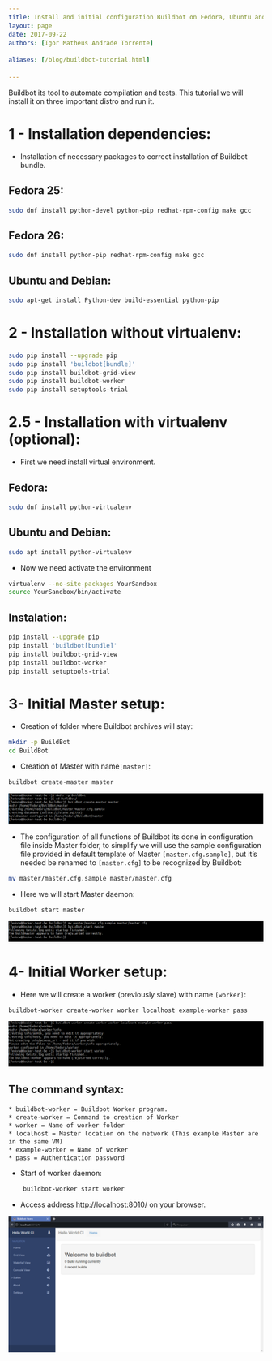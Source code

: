```yaml
---
title: Install and initial configuration Buildbot on Fedora, Ubuntu and Debian
layout: page
date: 2017-09-22
authors: [Igor Matheus Andrade Torrente]

aliases: [/blog/buildbot-tutorial.html]

---
```


Buildbot its tool to automate compilation and tests. This tutorial we will install it on three important distro and run it.

# 1 - Installation dependencies:

- Installation of necessary packages to correct installation of Buildbot bundle.
## Fedora 25:
``` bash
sudo dnf install python-devel python-pip redhat-rpm-config make gcc
```

## Fedora 26:
```  bash
sudo dnf install python-pip redhat-rpm-config make gcc
```

## Ubuntu and Debian:
``` bash
sudo apt-get install Python-dev build-essential python-pip
```   

# 2 - Installation without virtualenv:
``` bash
sudo pip install --upgrade pip
sudo pip install 'buildbot[bundle]'
sudo pip install buildbot-grid-view
sudo pip install buildbot-worker
sudo pip install setuptools-trial
```

# 2.5 - Installation with virtualenv (optional):

- First we need install virtual environment.

## Fedora:
``` bash
sudo dnf install python-virtualenv
```
## Ubuntu and Debian:
``` bash
sudo apt install python-virtualenv
```
-   Now we need activate the environment

``` bash
virtualenv --no-site-packages YourSandbox
source YourSandbox/bin/activate
```

## Instalation:
``` bash
pip install --upgrade pip
pip install 'buildbot[bundle]'
pip install buildbot-grid-view
pip install buildbot-worker
pip install setuptools-trial
```

# 3- Initial Master setup:
- Creation of folder where Buildbot archives will stay:

``` bash
mkdir -p BuildBot
cd BuildBot
```

-   Creation of Master with name`[master]`:
``` bash
buildbot create-master master
```
![Create Master](Create-master.png)

-   The configuration of all functions of Buildbot its done in configuration file inside Master folder, to simplify we will use the sample configuration file provided in default template of Master `[master.cfg.sample]`, but it’s needed be renamed to `[master.cfg]` to be recognized by Buildbot:

```bash
mv master/master.cfg.sample master/master.cfg
```
-   Here we will start Master daemon:
```bash
buildbot start master
```
![Start Master](Start-master.png)

# 4- Initial Worker setup:

- Here we will create a worker (previously slave) with name `[worker]`:
```bash
buildbot-worker create-worker worker localhost example-worker pass
```
![Create start Worker](Create-start-Worker.png)

## The command syntax:

    * buildbot-worker = Buildbot Worker program.
    * create-worker = Command to creation of Worker
    * worker = Name of worker folder
    * localhost = Master location on the network (This example Master are in the same VM)
    * example-worker = Name of worker
    * pass = Authentication password

-   Start of worker daemon:
```bash
    buildbot-worker start worker
```

-   Access address [http://localhost:8010/](http://localhost:8010/) on your browser.

![Buildbot interface](Buildbot-interface.png)
